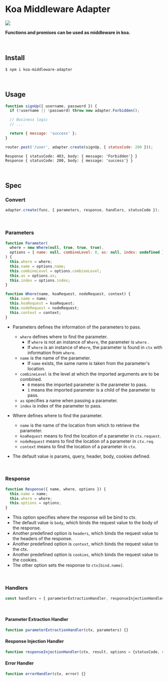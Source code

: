 # Koa Middleware Adapter

![](https://img.shields.io/npm/dm/koa-middleware-adapter.png?style=flat-square)

**Functions and promises can be used as middleware in koa.**

​    

## Install

```shell
$ npm i koa-middleware-adapter
```

​    

## Usage

```js
function signUp({ username, password }) {
  if (!username || !password) throw new adapter.Forbidden();

  // Business logic
  // ...

  return { message: 'success' };
}

router.post('/user', adapter.create(signUp, { statusCode: 200 }));
```

```shell
Response { statusCode: 403, body: { message: 'Forbidden'} }
Response { statusCode: 200, body: { message: 'success'} }
```

​    

## Spec

### Convert

```js
adapter.create(func, { parameters, response, handlers, statusCode });
```

​        

### Parameters

```js
function Parameter(
  where = new Where(null, true, true, true),
  options = { name: null, combineLevel: 0, as: null, index: undefined }
) {
  this.where = where;
  this.name = options.name;
  this.combineLevel = options.combineLevel;
  this.as = options.as;
  this.index = options.index;
}

function Where(name, koaRequest, nodeRequest, context) {
  this.name = name;
  this.koaRequest = koaRequest;
  this.nodeRequest = nodeRequest;
  this.context = context;
}
```

- Parameters defines the information of the parameters to pass.
  - `where` defines where to find the parameter.
    - If `where` is not an instance of `Where`, the parameter is `where` .
    - If `where` is an instance of `Where`, the parameter is found in `ctx` with information from `where`.
  - `name` is the name of the parameter.
    - If `name` exists, the same name is taken from the parameter's location.
  - `combineLevel` is the level at which the imported arguments are to be combined.
    - `0` means the imported parameter is the parameter to pass.
    - `1` means the imported parameter is a child of the parameter to pass.
  - `as` specifies a name when passing a parameter.
  - `index` is index of the parameter to pass.
- Where defines where to find the parameter.
  - `name` is the name of the location from which to retrieve the parameter.
  - `koaRequest` means to find the location of a parameter in `ctx.request`.
  - `nodeRequest` means to find the location of a parameter in `ctx.req`.
  - `context` means to find the location of a parameter in `ctx`.

- The default value is params, query, header, body, cookies defined.

​    

### Response

```js
function Response({ name, where, options }) {
  this.name = name;
  this.where = where;
  this.options = options;
}
```

- This option specifies where the response will be bind to ctx.
- The default value is `body`, which binds the request value to the body of the response.
- Another predefined option is `headers`, which binds the request value to the headers of the response.
-  Another predefined option is `context`, which binds the request value to the ctx.
-  Another predefined option is `cookies`, which binds the request value to the cookies.
- The other option sets the response to `ctx[bind.name]`.

​    

### Handlers

```js
const handlers = { parameterExtractionHandler, responseInjectionHandler, errorHandler };
```

​    

#### Parameter Extraction Handler

```js
function parameterExtractionHandler(ctx, parameters) {}
```

#### Response Injection Handler

```js
function responseInjectionHandler(ctx, result, options = {statusCode, response}) {}
```

#### Error Handler

```js
function errorHandler(ctx, error) {}
```

